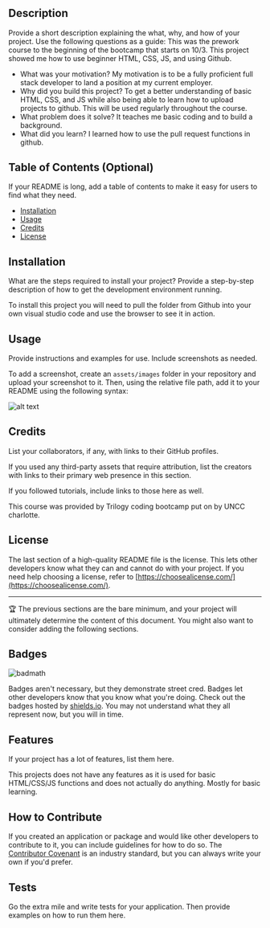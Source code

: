 # <Your-Project-Title>

## Description

Provide a short description explaining the what, why, and how of your project. Use the following questions as a guide: This was the prework course to the beginning of the bootcamp that starts on 10/3. This project showed me how to use beginner HTML, CSS, JS, and using Github.

- What was your motivation? My motivation is to be a fully proficient full stack developer to land a position at my current employer.
- Why did you build this project? To get a better understanding of basic HTML, CSS, and JS while also being able to learn how to upload projects to github. This will be used regularly throughout the course. 
- What problem does it solve? It teaches me basic coding and to build a background. 
- What did you learn? I learned how to use the pull request functions in github. 

## Table of Contents (Optional)

If your README is long, add a table of contents to make it easy for users to find what they need.

- [Installation](#installation)
- [Usage](#usage)
- [Credits](#credits)
- [License](#license)

## Installation

What are the steps required to install your project? Provide a step-by-step description of how to get the development environment running.

To install this project you will need to pull the folder from Github into your own visual studio code and use the browser to see it in action. 

## Usage

Provide instructions and examples for use. Include screenshots as needed.

To add a screenshot, create an `assets/images` folder in your repository and upload your screenshot to it. Then, using the relative file path, add it to your README using the following syntax:

![alt text](assets/images/screenshot.png)

## Credits

List your collaborators, if any, with links to their GitHub profiles.

If you used any third-party assets that require attribution, list the creators with links to their primary web presence in this section.

If you followed tutorials, include links to those here as well.

This course was provided by Trilogy coding bootcamp put on by UNCC charlotte. 

## License

The last section of a high-quality README file is the license. This lets other developers know what they can and cannot do with your project. If you need help choosing a license, refer to [https://choosealicense.com/](https://choosealicense.com/).

---

🏆 The previous sections are the bare minimum, and your project will ultimately determine the content of this document. You might also want to consider adding the following sections.

## Badges

![badmath](https://img.shields.io/github/languages/top/nielsenjared/badmath)

Badges aren't necessary, but they demonstrate street cred. Badges let other developers know that you know what you're doing. Check out the badges hosted by [shields.io](https://shields.io/). You may not understand what they all represent now, but you will in time.

## Features

If your project has a lot of features, list them here.

This projects does not have any features as it is used for basic HTML/CSS/JS functions and does not actually do anything. Mostly for basic learning.

## How to Contribute

If you created an application or package and would like other developers to contribute to it, you can include guidelines for how to do so. The [Contributor Covenant](https://www.contributor-covenant.org/) is an industry standard, but you can always write your own if you'd prefer.

## Tests

Go the extra mile and write tests for your application. Then provide examples on how to run them here.
